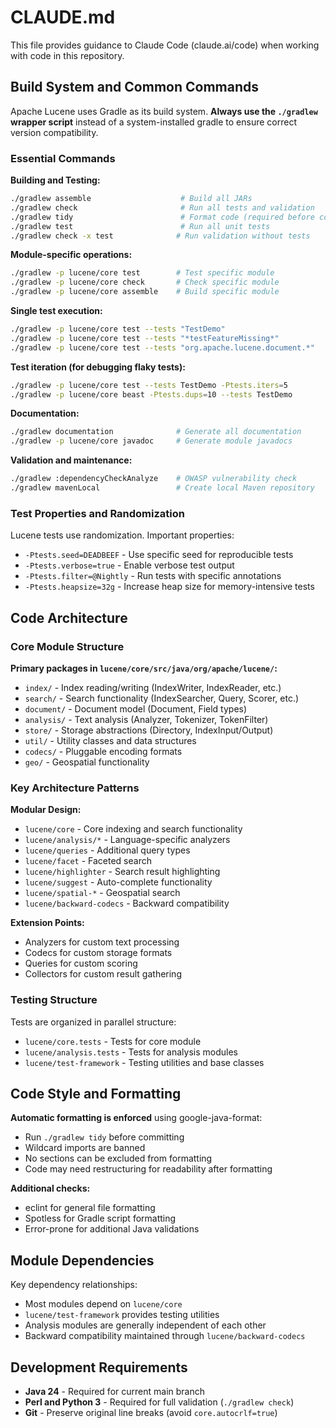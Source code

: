 # CLAUDE.md

This file provides guidance to Claude Code (claude.ai/code) when working with code in this repository.

## Build System and Common Commands

Apache Lucene uses Gradle as its build system. **Always use the `./gradlew` wrapper script** instead of a system-installed gradle to ensure correct version compatibility.

### Essential Commands

**Building and Testing:**
```bash
./gradlew assemble                    # Build all JARs
./gradlew check                       # Run all tests and validation
./gradlew tidy                        # Format code (required before commits)
./gradlew test                        # Run all unit tests
./gradlew check -x test              # Run validation without tests
```

**Module-specific operations:**
```bash
./gradlew -p lucene/core test        # Test specific module
./gradlew -p lucene/core check       # Check specific module
./gradlew -p lucene/core assemble    # Build specific module
```

**Single test execution:**
```bash
./gradlew -p lucene/core test --tests "TestDemo"
./gradlew -p lucene/core test --tests "*testFeatureMissing*"
./gradlew -p lucene/core test --tests "org.apache.lucene.document.*"
```

**Test iteration (for debugging flaky tests):**
```bash
./gradlew -p lucene/core test --tests TestDemo -Ptests.iters=5
./gradlew -p lucene/core beast -Ptests.dups=10 --tests TestDemo
```

**Documentation:**
```bash
./gradlew documentation              # Generate all documentation
./gradlew -p lucene/core javadoc     # Generate module javadocs
```

**Validation and maintenance:**
```bash
./gradlew :dependencyCheckAnalyze    # OWASP vulnerability check
./gradlew mavenLocal                 # Create local Maven repository
```

### Test Properties and Randomization

Lucene tests use randomization. Important properties:
- `-Ptests.seed=DEADBEEF` - Use specific seed for reproducible tests
- `-Ptests.verbose=true` - Enable verbose test output
- `-Ptests.filter=@Nightly` - Run tests with specific annotations
- `-Ptests.heapsize=32g` - Increase heap size for memory-intensive tests

## Code Architecture

### Core Module Structure

**Primary packages in `lucene/core/src/java/org/apache/lucene/`:**
- `index/` - Index reading/writing (IndexWriter, IndexReader, etc.)
- `search/` - Search functionality (IndexSearcher, Query, Scorer, etc.)
- `document/` - Document model (Document, Field types)
- `analysis/` - Text analysis (Analyzer, Tokenizer, TokenFilter)
- `store/` - Storage abstractions (Directory, IndexInput/Output)
- `util/` - Utility classes and data structures
- `codecs/` - Pluggable encoding formats
- `geo/` - Geospatial functionality

### Key Architecture Patterns

**Modular Design:**
- `lucene/core` - Core indexing and search functionality
- `lucene/analysis/*` - Language-specific analyzers
- `lucene/queries` - Additional query types
- `lucene/facet` - Faceted search
- `lucene/highlighter` - Search result highlighting
- `lucene/suggest` - Auto-complete functionality
- `lucene/spatial-*` - Geospatial search
- `lucene/backward-codecs` - Backward compatibility

**Extension Points:**
- Analyzers for custom text processing
- Codecs for custom storage formats
- Queries for custom scoring
- Collectors for custom result gathering

### Testing Structure

Tests are organized in parallel structure:
- `lucene/core.tests` - Tests for core module
- `lucene/analysis.tests` - Tests for analysis modules
- `lucene/test-framework` - Testing utilities and base classes

## Code Style and Formatting

**Automatic formatting is enforced** using google-java-format:
- Run `./gradlew tidy` before committing
- Wildcard imports are banned
- No sections can be excluded from formatting
- Code may need restructuring for readability after formatting

**Additional checks:**
- eclint for general file formatting
- Spotless for Gradle script formatting
- Error-prone for additional Java validations

## Module Dependencies

Key dependency relationships:
- Most modules depend on `lucene/core`
- `lucene/test-framework` provides testing utilities
- Analysis modules are generally independent of each other
- Backward compatibility maintained through `lucene/backward-codecs`

## Development Requirements

- **Java 24** - Required for current main branch
- **Perl and Python 3** - Required for full validation (`./gradlew check`)
- **Git** - Preserve original line breaks (avoid `core.autocrlf=true`)